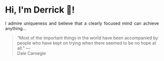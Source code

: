 # Hi, I'm Derrick 👋!
<p align="justify">I admire uniqueness and believe that a clearly focused mind can achieve anything...</p> 
<!-- #quote-start -->
<blockquote>&ldquo;Most of the important things in the world have been accompanied by people who have kept on trying when there seemed to be no hope at all.&rdquo; &mdash; <footer>Dale Carnegie</footer></blockquote>
<!-- #quote-end -->

